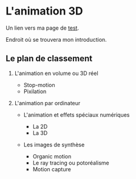 # L'animation 3D

Un lien vers ma page de [test](test.md).

Endroit où se trouvera mon introduction.

## Le plan de classement


1. L'animation en volume ou 3D réel

    - Stop-motion
    - Pixilation
    
2. L'animation par ordinateur

    - L'animation et effets spéciaux numériques
        - La 2D
        - La 3D
        
    - Les images de synthèse
        * Organic motion
        * Le ray tracing ou potoréalisme
        * Motion capture

